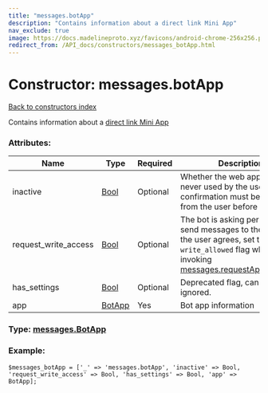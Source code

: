 ```yaml
---
title: "messages.botApp"
description: "Contains information about a direct link Mini App"
nav_exclude: true
image: https://docs.madelineproto.xyz/favicons/android-chrome-256x256.png
redirect_from: /API_docs/constructors/messages_botApp.html
---
```

# Constructor: messages.botApp  
[Back to constructors index](/API_docs/constructors/index.html)



Contains information about a [direct link Mini App](https://core.telegram.org/api/bots/webapps#direct-link-mini-apps)

### Attributes:

| Name     |    Type       | Required | Description |
|----------|---------------|----------|-------------|
|inactive|[Bool](/API_docs/types/Bool.html) | Optional|Whether the web app was never used by the user, and confirmation must be asked from the user before opening it.|
|request\_write\_access|[Bool](/API_docs/types/Bool.html) | Optional|The bot is asking permission to send messages to the user: if the user agrees, set the `write_allowed` flag when invoking [messages.requestAppWebView](../methods/messages.requestAppWebView.html).|
|has\_settings|[Bool](/API_docs/types/Bool.html) | Optional|Deprecated flag, can be ignored.|
|app|[BotApp](/API_docs/types/BotApp.html) | Yes|Bot app information|



### Type: [messages.BotApp](/API_docs/types/messages.BotApp.html)


### Example:

```
$messages_botApp = ['_' => 'messages.botApp', 'inactive' => Bool, 'request_write_access' => Bool, 'has_settings' => Bool, 'app' => BotApp];
```  
